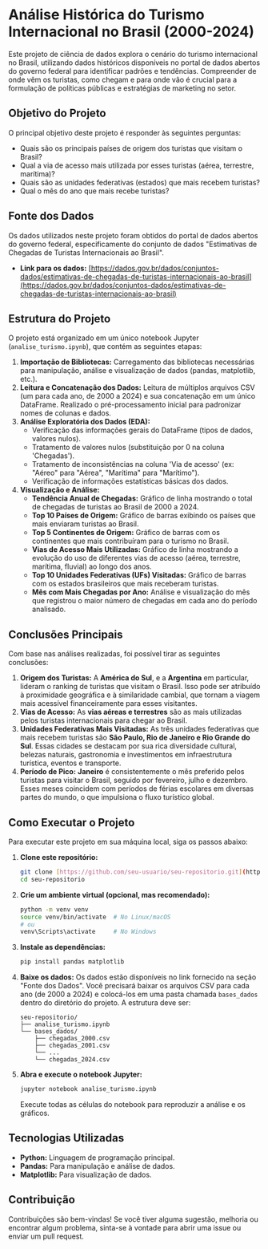 # Análise Histórica do Turismo Internacional no Brasil (2000-2024)

Este projeto de ciência de dados explora o cenário do turismo internacional no Brasil, utilizando dados históricos disponíveis no portal de dados abertos do governo federal para identificar padrões e tendências. Compreender de onde vêm os turistas, como chegam e para onde vão é crucial para a formulação de políticas públicas e estratégias de marketing no setor.

## Objetivo do Projeto

O principal objetivo deste projeto é responder às seguintes perguntas:

- Quais são os principais países de origem dos turistas que visitam o Brasil?
- Qual a via de acesso mais utilizada por esses turistas (aérea, terrestre, marítima)?
- Quais são as unidades federativas (estados) que mais recebem turistas?
- Qual o mês do ano que mais recebe turistas?

## Fonte dos Dados

Os dados utilizados neste projeto foram obtidos do portal de dados abertos do governo federal, especificamente do conjunto de dados "Estimativas de Chegadas de Turistas Internacionais ao Brasil".

- **Link para os dados:** [https://dados.gov.br/dados/conjuntos-dados/estimativas-de-chegadas-de-turistas-internacionais-ao-brasil](https://dados.gov.br/dados/conjuntos-dados/estimativas-de-chegadas-de-turistas-internacionais-ao-brasil)

## Estrutura do Projeto

O projeto está organizado em um único notebook Jupyter (`analise_turismo.ipynb`), que contém as seguintes etapas:

1.  **Importação de Bibliotecas:** Carregamento das bibliotecas necessárias para manipulação, análise e visualização de dados (pandas, matplotlib, etc.).
2.  **Leitura e Concatenação dos Dados:** Leitura de múltiplos arquivos CSV (um para cada ano, de 2000 a 2024) e sua concatenação em um único DataFrame. Realizado o pré-processamento inicial para padronizar nomes de colunas e dados.
3.  **Análise Exploratória dos Dados (EDA):**
    * Verificação das informações gerais do DataFrame (tipos de dados, valores nulos).
    * Tratamento de valores nulos (substituição por 0 na coluna 'Chegadas').
    * Tratamento de inconsistências na coluna 'Via de acesso' (ex: "Aéreo" para "Aérea", "Marítima" para "Marítimo").
    * Verificação de informações estatísticas básicas dos dados.
4.  **Visualização e Análise:**
    * **Tendência Anual de Chegadas:** Gráfico de linha mostrando o total de chegadas de turistas ao Brasil de 2000 a 2024.
    * **Top 10 Países de Origem:** Gráfico de barras exibindo os países que mais enviaram turistas ao Brasil.
    * **Top 5 Continentes de Origem:** Gráfico de barras com os continentes que mais contribuíram para o turismo no Brasil.
    * **Vias de Acesso Mais Utilizadas:** Gráfico de linha mostrando a evolução do uso de diferentes vias de acesso (aérea, terrestre, marítima, fluvial) ao longo dos anos.
    * **Top 10 Unidades Federativas (UFs) Visitadas:** Gráfico de barras com os estados brasileiros que mais receberam turistas.
    * **Mês com Mais Chegadas por Ano:** Análise e visualização do mês que registrou o maior número de chegadas em cada ano do período analisado.

## Conclusões Principais

Com base nas análises realizadas, foi possível tirar as seguintes conclusões:

1.  **Origem dos Turistas:** A **América do Sul**, e a **Argentina** em particular, lideram o ranking de turistas que visitam o Brasil. Isso pode ser atribuído à proximidade geográfica e à similaridade cambial, que tornam a viagem mais acessível financeiramente para esses visitantes.
2.  **Vias de Acesso:** As **vias aéreas e terrestres** são as mais utilizadas pelos turistas internacionais para chegar ao Brasil.
3.  **Unidades Federativas Mais Visitadas:** As três unidades federativas que mais recebem turistas são **São Paulo, Rio de Janeiro e Rio Grande do Sul**. Essas cidades se destacam por sua rica diversidade cultural, belezas naturais, gastronomia e investimentos em infraestrutura turística, eventos e transporte.
4.  **Período de Pico:** **Janeiro** é consistentemente o mês preferido pelos turistas para visitar o Brasil, seguido por fevereiro, julho e dezembro. Esses meses coincidem com períodos de férias escolares em diversas partes do mundo, o que impulsiona o fluxo turístico global.

## Como Executar o Projeto

Para executar este projeto em sua máquina local, siga os passos abaixo:

1.  **Clone este repositório:**
    ```bash
    git clone [https://github.com/seu-usuario/seu-repositorio.git](https://github.com/seu-usuario/seu-repositorio.git)
    cd seu-repositorio
    ```
2.  **Crie um ambiente virtual (opcional, mas recomendado):**
    ```bash
    python -m venv venv
    source venv/bin/activate  # No Linux/macOS
    # ou
    venv\Scripts\activate     # No Windows
    ```
3.  **Instale as dependências:**
    ```bash
    pip install pandas matplotlib
    ```
4.  **Baixe os dados:**
    Os dados estão disponíveis no link fornecido na seção "Fonte dos Dados". Você precisará baixar os arquivos CSV para cada ano (de 2000 a 2024) e colocá-los em uma pasta chamada `bases_dados` dentro do diretório do projeto. A estrutura deve ser:
    ```
    seu-repositorio/
    ├── analise_turismo.ipynb
    └── bases_dados/
        ├── chegadas_2000.csv
        ├── chegadas_2001.csv
        └── ...
        └── chegadas_2024.csv
    ```
5.  **Abra e execute o notebook Jupyter:**
    ```bash
    jupyter notebook analise_turismo.ipynb
    ```
    Execute todas as células do notebook para reproduzir a análise e os gráficos.

## Tecnologias Utilizadas

-   **Python:** Linguagem de programação principal.
-   **Pandas:** Para manipulação e análise de dados.
-   **Matplotlib:** Para visualização de dados.

## Contribuição

Contribuições são bem-vindas! Se você tiver alguma sugestão, melhoria ou encontrar algum problema, sinta-se à vontade para abrir uma issue ou enviar um pull request.

